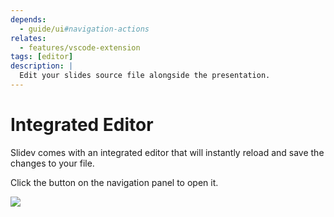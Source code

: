 ```yaml
---
depends:
  - guide/ui#navigation-actions
relates:
  - features/vscode-extension
tags: [editor]
description: |
  Edit your slides source file alongside the presentation.
---
```


# Integrated Editor

Slidev comes with an integrated editor that will instantly reload and save the changes to your file.

Click the <carbon-edit class="inline-icon-btn"/> button on the navigation panel to open it.

![](/screenshots/integrated-editor.png)
